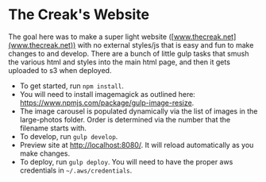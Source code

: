 # The Creak's Website
The goal here was to make a super light website ([www.thecreak.net](www.thecreak.net)) with no external styles/js that is easy and fun to make changes to and develop. There are a bunch of little gulp tasks that smush the various html and styles into the main html page, and then it gets uploaded to s3 when deployed.
* To get started, run `npm install`.
* You will need to install imagemagick as outlined here: https://www.npmjs.com/package/gulp-image-resize.
* The image carousel is populated dynamically via the list of images in the large-photos folder. Order is determined via the number that the filename starts with.
* To develop, run `gulp develop`.
* Preview site at [http://localhost:8080/](http://localhost:8080/). It will reload automatically as you make changes.
* To deploy, run `gulp deploy`. You will need to have the proper aws credentials in `~/.aws/credentials`.

